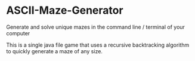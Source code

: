 # ASCII-Maze-Generator
Generate and solve unique mazes in the command line / terminal of your computer

This is a single java file game that uses a recursive backtracking algorithm to quickly generate a maze of any size.
